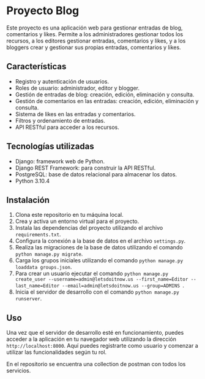 # Proyecto Blog

Este proyecto es una aplicación web para gestionar entradas de blog, comentarios y likes. Permite a los administradores gestionar todos los recursos, a los editores gestionar entradas, comentarios y likes, y a los bloggers crear y gestionar sus propias entradas, comentarios y likes.

## Características

- Registro y autenticación de usuarios.
- Roles de usuario: administrador, editor y blogger.
- Gestión de entradas de blog: creación, edición, eliminación y consulta.
- Gestión de comentarios en las entradas: creación, edición, eliminación y consulta.
- Sistema de likes en las entradas y comentarios.
- Filtros y ordenamiento de entradas.
- API RESTful para acceder a los recursos.

## Tecnologías utilizadas

- Django: framework web de Python.
- Django REST Framework: para construir la API RESTful.
- PostgreSQL: base de datos relacional para almacenar los datos.
- Python 3.10.4

## Instalación

1. Clona este repositorio en tu máquina local.
2. Crea y activa un entorno virtual para el proyecto.
3. Instala las dependencias del proyecto utilizando el archivo `requirements.txt`.
4. Configura la conexión a la base de datos en el archivo `settings.py`.
5. Realiza las migraciones de la base de datos utilizando el comando `python manage.py migrate`.
6. Carga los grupos iniciales utilizando el comando `python manage.py loaddata groups.json`.
7. Para crear un usuario ejecutar el comando `python manage.py create_user --username=admin@letsdoitnow.us --first_name=Editor --last_name=Editor --email=admin@letsdoitnow.us --group=ADMINS `.
8. Inicia el servidor de desarrollo con el comando `python manage.py runserver`.

## Uso

Una vez que el servidor de desarrollo esté en funcionamiento, puedes acceder a la aplicación en tu navegador web utilizando la dirección `http://localhost:8000`. Aquí puedes registrarte como usuario y comenzar a utilizar las funcionalidades según tu rol.

En el repositorio se encuentra una collection de postman con todos los servicios.
